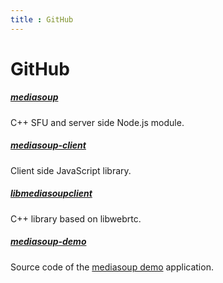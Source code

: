 ```yaml
---
title : GitHub
---
```



# GitHub

##### [mediasoup](https://github.com/versatica/mediasoup/)

C++ SFU and server side Node.js module.

##### [mediasoup-client](https://github.com/versatica/mediasoup-client/)

Client side JavaScript library.

##### [libmediasoupclient](https://github.com/versatica/libmediasoupclient/)

C++ library based on libwebrtc.

##### [mediasoup-demo](https://github.com/versatica/mediasoup-demo/)

Source code of the [mediasoup demo](https://demo.mediasoup.org) application.
